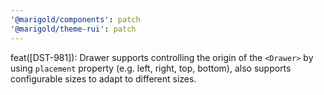 ```yaml
---
'@marigold/components': patch
'@marigold/theme-rui': patch
---
```


feat([DST-981]): Drawer supports controlling the origin of the `<Drawer>` by using `placement` property (e.g. left, right, top, bottom), also supports configurable sizes to adapt to different sizes. 

